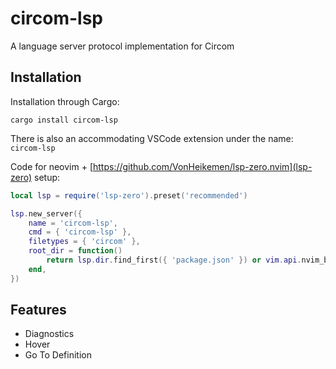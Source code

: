 # circom-lsp
A language server protocol implementation for Circom

## Installation

Installation through Cargo:
```
cargo install circom-lsp
```

There is also an accommodating VSCode extension under the name: `circom-lsp`

Code for neovim + [https://github.com/VonHeikemen/lsp-zero.nvim](lsp-zero) setup:

```lua
local lsp = require('lsp-zero').preset('recommended')

lsp.new_server({
    name = 'circom-lsp',
    cmd = { 'circom-lsp' },
    filetypes = { 'circom' },
    root_dir = function()
        return lsp.dir.find_first({ 'package.json' }) or vim.api.nvim_buf_get_name(0)
    end,
})
```

## Features

- Diagnostics
- Hover
- Go To Definition
